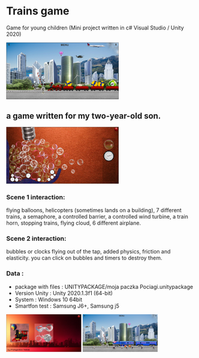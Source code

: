 # Trains game 
Game for young children 
(Mini project written in c# Visual Studio / Unity 2020)

<img src="./projectScreenImage/Trains3.png" width=300/>

## a game written for my two-year-old son.
<img src="./projectScreenImage/Trains2.png" width=300/>

### Scene 1 interaction:
flying balloons, helicopters (sometimes lands on a building), 7 different trains, a semaphore, a controlled barrier, a controlled wind turbine, a train horn, stopping trains, flying cloud, 6 different airplane.
### Scene 2 interaction:
bubbles or clocks flying out of the tap, added physics, friction and elasticity. you can click on bubbles and timers to destroy them.

### Data :
<ul>
<li>package with files : UNITYPACKAGE/moja paczka Pociagi.unitypackage</li>
<li>Version Unity : Unity 2020.1.3f1 (64-bit)</li>
<li>System : Windows 10 64bit</li>
<li>Smartfon test : Samsung J6+, Samsung j5</li>
</ul>

<img src="./projectScreenImage/Trains1.png" width=200/> 
<img src="./projectScreenImage/Trains4.png" width=200/>